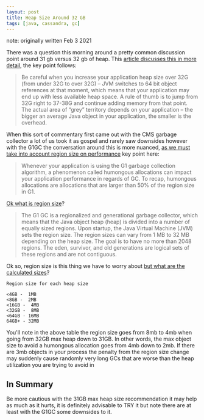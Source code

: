 ```yaml
---
layout: post
title: Heap Size Around 32 GB 
tags: [java, cassandra, gc]
---
```

note: originally written Feb 3 2021

There was a question this morning around a pretty common discussion point around 31 gb versus 32 gb of heap. This [article discusses this in more detail](http://java-performance.info/over-32g-heap-java/), the key point follows:

> Be careful when you increase your application heap size over 32G (from under 32G to over 32G) – JVM switches to 64 bit object references at that moment, which means that your application may end up with less available heap space. A rule of thumb is to jump from 32G right to 37-38G and continue adding memory from that point. The actual area of “grey” territory depends on your application – the bigger an average Java object in your application, the smaller is the overhead.

When this sort of commentary first came out with the CMS garbage collector a lot of us took it as gospel and rarely saw downsides however with the G1GC the conversation around this is more nuanced, [as we must take into account region size on performance](https://plumbr.io/handbook/gc-tuning-in-practice/other-examples/humongous-allocations) key point here:

>  Whenever your application is using the G1 garbage collection algorithm, a phenomenon called humongous allocations can impact your application performance in regards of GC. To recap, humongous allocations are allocations that are larger than 50% of the region size in G1.

[Ok what is region size](https://www.oracle.com/technical-resources/articles/java/g1gc.html)? 

> The G1 GC is a regionalized and generational garbage collector, which means that the Java object heap (heap) is divided into a number of equally sized regions. Upon startup, the Java Virtual Machine (JVM) sets the region size. The region sizes can vary from 1 MB to 32 MB depending on the heap size. The goal is to have no more than 2048 regions. The eden, survivor, and old generations are logical sets of these regions and are not contiguous.

Ok so, region size is this thing we have to worry about [but what are the calculated sizes](https://stackoverflow.com/questions/46786601/how-to-know-region-size-used-of-g1-garbage-collector)? 


```
Region size for each heap size

<4GB -  1MB
<8GB -  2MB
<16GB -  4MB
<32GB -  8MB
<64GB - 16MB
64GB+ - 32MB
```

You'll note in the above table the region size goes from 8mb to 4mb when going from 32GB max heap down to 31GB. In other words, the max object size to avoid a humongous allocation goes from 4mb down to 2mb.
If there are 3mb objects in your process the penalty from the region size change may suddenly cause randomly very long GCs that are worse than the heap utilization you are trying to avoid in

## In Summary

Be more cautious with the 31GB max heap size recommendation it may help as much as it hurts, it is definitely advisable to TRY it but note there are at least with the G1GC some downsides to it.
